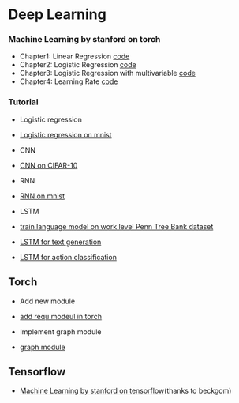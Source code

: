 # Deep Learning

### Machine Learning by stanford on torch
- Chapter1: Linear Regression [code](torch/ex1/ex1.ipynb)
- Chapter2: Logistic Regression [code](torch/ex2/ex2.ipynb)
- Chapter3: Logistic Regression with multivariable [code](torch/ex3/ex3.ipynb)
- Chapter4: Learning Rate [code](torch/ex4/NN-feval.ipynb)

### Tutorial
- Logistic regression
 - [Logistic regression on mnist](torch/practical/practical3/practical3.ipynb)

- CNN
 - [CNN on CIFAR-10](torch/Tutorial/CIFAR-10.ipynb)

- RNN
 - [RNN on mnist](torch/rnn/rnnmnist.ipynb)

- LSTM
 - [train language model on work level Penn Tree Bank dataset](torch/lstm)
 - [LSTM for text generation](torch/practical/practical6)
 - [LSTM for action classification](torch/VC)

## Torch
- Add new module
 - [add requ modeul in torch](torch/practical/practical4/requ.lua)

- Implement graph module
 - [graph module](torch/practical/practical5/practical5-nngraph.ipynb)

## Tensorflow
- [Machine Learning by stanford on tensorflow](https://github.com/MLinTT/ML2016/tree/master/tensorFlow)(thanks to beckgom)
